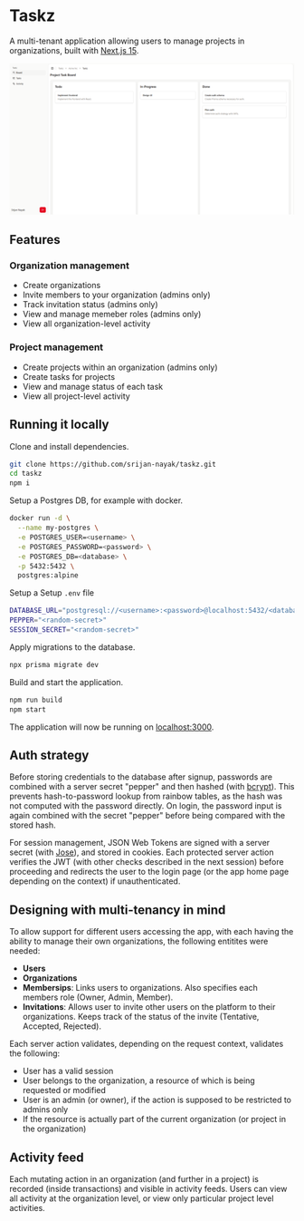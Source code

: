 # Taskz

A multi-tenant application allowing users to manage projects in organizations, built with [Next.js 15](https://nextjs.org/).

![Taskz - Project Task Board](./screenshots/task-board.png)

## Features

### Organization management

- Create organizations
- Invite members to your organization (admins only)
- Track invitation status (admins only)
- View and manage memeber roles (admins only)
- View all organization-level activity

### Project management

- Create projects within an organization (admins only)
- Create tasks for projects
- View and manage status of each task
- View all project-level activity

## Running it locally

Clone and install dependencies.

```bash
git clone https://github.com/srijan-nayak/taskz.git
cd taskz
npm i
```

Setup a Postgres DB, for example with docker.

```bash
docker run -d \
  --name my-postgres \
  -e POSTGRES_USER=<username> \
  -e POSTGRES_PASSWORD=<password> \
  -e POSTGRES_DB=<database> \
  -p 5432:5432 \
  postgres:alpine
```

Setup a Setup `.env` file

```bash
DATABASE_URL="postgresql://<username>:<password>@localhost:5432/<database>"
PEPPER="<random-secret>"
SESSION_SECRET="<random-secret>"
```

Apply migrations to the database.

```bash
npx prisma migrate dev
```

Build and start the application.

```bash
npm run build
npm start
```

The application will now be running on [localhost:3000](http://localhost:3000).

## Auth strategy

Before storing credentials to the database after signup, passwords are combined with a server secret "pepper" and then hashed (with [bcrypt](https://www.npmjs.com/package/bcrypt)). This prevents hash-to-password lookup from rainbow tables, as the hash was not computed with the password directly. On login, the password input is again combined with the secret "pepper" before being compared with the stored hash.

For session management, JSON Web Tokens are signed with a server secret (with [Jose](https://www.npmjs.com/package/jose)), and stored in cookies. Each protected server action verifies the JWT (with other checks described in the next session) before proceeding and redirects the user to the login page (or the app home page depending on the context) if unauthenticated.

## Designing with multi-tenancy in mind

To allow support for different users accessing the app, with each having the ability to manage their own organizations, the following entitites were needed:

- **Users**
- **Organizations**
- **Membersips**: Links users to organizations. Also specifies each members role (Owner, Admin, Member).
- **Invitations**: Allows user to invite other users on the platform to their organizations. Keeps track of the status of the invite (Tentative, Accepted, Rejected).

Each server action validates, depending on the request context, validates the following:

- User has a valid session
- User belongs to the organization, a resource of which is being requested or modified
- User is an admin (or owner), if the action is supposed to be restricted to admins only
- If the resource is actually part of the current organization (or project in the organization)

## Activity feed

Each mutating action in an organization (and further in a project) is recorded (inside transactions) and visible in activity feeds. Users can view all activity at the organization level, or view only particular project level activities.
